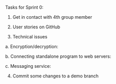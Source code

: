 Tasks for Sprint 0:

1. Get in contact with 4th group member

2. User stories on GitHub

3. Technical issues

  a. Encryption/decryption: 
  
  b. Connecting standalone program to web servers: 
  
  c. Messaging service: 
  
4. Commit some changes to a demo branch
